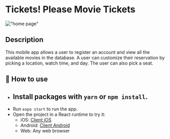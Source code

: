 # Tickets! Please Movie Tickets

!["home page"](home_page.gif)

## Description

This mobile app allows a user to register an account and view all the available movies in the database. A user can customize their reservation by picking a location, watch time, and day. The user can also pick a seat.

## 🚀 How to use

- Install packages with `yarn` or `npm install`.
  -
- Run `expo start` to run the app.
- Open the project in a React runtime to try it:
  - iOS: [Client iOS](https://itunes.apple.com/app/apple-store/id982107779)
  - Android: [Client Android](https://play.google.com/store/apps/details?id=host.exp.exponent&referrer=blankexample)
  - Web: Any web browser
